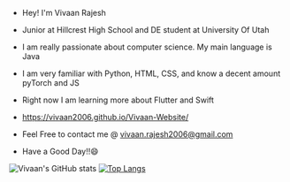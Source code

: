 * Hey! I'm Vivaan Rajesh 

* Junior at Hillcrest High School and DE student at University Of Utah

* I am really passionate about computer science. My main language is Java 

* I am very familiar with Python, HTML, CSS, and know a decent amount pyTorch and JS

* Right now I am learning more about Flutter and Swift

* https://vivaan2006.github.io/Vivaan-Website/

* Feel Free to contact me @ vivaan.rajesh2006@gmail.com

* Have a Good Day!!😄

![Vivaan's GitHub stats](https://github-readme-stats.vercel.app/api?username=vivaan2006&show_icons=true&theme=dracula)
[![Top Langs](https://github-readme-stats.vercel.app/api/top-langs/?username=vivaan2006&layout=compact)](https://github.com/vivaan2006/github-readme-stats)
